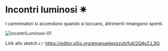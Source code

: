 # Incontri luminosi ✷

I camminatori si accendono quando si toccano, altrimenti rimangono spenti.

![incontriLuminosi-01](https://user-images.githubusercontent.com/76455312/116780107-ae2f4e80-aa7a-11eb-9431-f2765f538a16.jpg)

Link allo sketch 👉 https://editor.p5js.org/emanuelepizzuti/full/2QAyZJ_9Q

